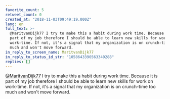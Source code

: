 ```yaml
---
favorite_count: 5
retweet_count: 0
created_at: "2018-11-03T09:49:19.000Z"
lang: en
full_text: >-
  @MaritvanDijk77 I try to make this a habit during work time. Because it is
  part of my job therefore I should be able to learn new skills for work on
  work-time. If not, it's a signal that my organization is on crunch-time too
  much and won't move forward.
in_reply_to_screen_name: MaritvanDijk77
in_reply_to_status_id_str: "1058643390563340288"
replies: []
---
```


[@MaritvanDijk77](https://twitter.com/MaritvanDijk77) I try to make this a habit
during work time. Because it is part of my job therefore I should be able to
learn new skills for work on work-time. If not, it's a signal that my
organization is on crunch-time too much and won't move forward.
